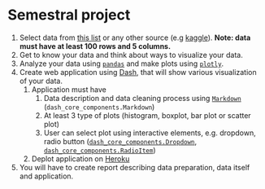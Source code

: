 # Semestral project


1. Select data from [this list](http://vincentarelbundock.github.io/Rdatasets/datasets.html) or any other source (e.g [kaggle](https://www.kaggle.com/datasets)). 
  **Note: data must have at least 100 rows and 5 columns.**
1. Get to know your data and think about ways to visualize your data.
1. Analyze your data using [`pandas`](https://pandas.pydata.org) and make plots using [`plotly`](https://plot.ly/python/).
1. Create web application using [Dash](https://plot.ly/dash/), that will show various visualization of your data.
    1. Application must have
        1. Data description and data cleaning process using [`Markdown`](https://plot.ly/dash/dash-core-components/markdown) (`dash_core_components.Markdown`)
        2. At least 3 type of plots (histogram, boxplot, bar plot or scatter plot)
        3. User can select plot using interactive elements, e.g. dropdown, radio button ([`dash_core_components.Dropdown`](https://plot.ly/dash/dash-core-components/dropdown),
        [`dash_core_components.RadioItem`](https://plot.ly/dash/dash-core-components/radioitems))
    1. Deplot application on [Heroku](https://github.com/anastazie/pyladies_data/blob/master/dash_app_deployment.md)
1. You will have to create report describing data preparation, data itself and application.
